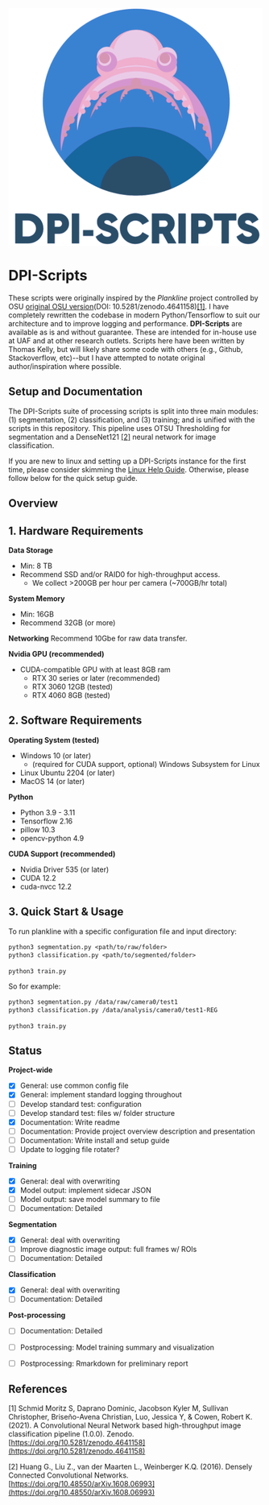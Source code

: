![DPI-Scripts Logo](./docs/images/DPI-Scripts%20Logo.png)
# DPI-Scripts
These scripts were originally inspired by the _Plankline_ project controlled by OSU [original OSU version](https://zenodo.org/record/4641158)(DOI: 10.5281/zenodo.4641158)[[1]](#1). I have completely rewritten the codebase in modern Python/Tensorflow to suit our architecture and to improve logging and performance. __DPI-Scripts__ are available as is and without guarantee. These are intended for in-house use at UAF and at other research outlets. Scripts here have been written by Thomas Kelly, but will likely share some code with others (e.g., Github, Stackoverflow, etc)--but I have attempted to notate original author/inspiration where possible.


## Setup and Documentation

The DPI-Scripts suite of processing scripts is split into three main modules: (1) segmentation, (2) classification, and (3) training; and is unified with the scripts in this repository. This pipeline uses OTSU Thresholding for segmentation and a DenseNet121 [[2]](#2) neural network for image classification. 

If you are new to linux and setting up a DPI-Scripts instance for the first time, please consider skimming the [Linux Help Guide](docs/Linux-Help-Guide.md). Otherwise, please follow below for the quick setup guide.

## Overview


## 1. Hardware Requirements
__Data Storage__
- Min: 8 TB
- Recommend SSD and/or RAID0 for high-throughput access.
    - We collect >200GB per hour per camera (~700GB/hr total)

__System Memory__
- Min: 16GB
- Recommend 32GB (or more)

__Networking__
Recommend 10Gbe for raw data transfer.

__Nvidia GPU (recommended)__
- CUDA-compatible GPU with at least 8GB ram
    - RTX 30 series or later (recommended)
    - RTX 3060 12GB (tested)
    - RTX 4060 8GB (tested)

## 2. Software Requirements

__Operating System (tested)__
- Windows 10 (or later)
    - (required for CUDA support, optional) Windows Subsystem for Linux 
- Linux Ubuntu 2204 (or later)
- MacOS 14 (or later)

__Python__
- Python 3.9 - 3.11
- Tensorflow 2.16
- pillow 10.3
- opencv-python 4.9

__CUDA Support (recommended)__
- Nvidia Driver 535 (or later) 
- CUDA 12.2
- cuda-nvcc 12.2


## 3. Quick Start & Usage

To run plankline with a specific configuration file and input directory:

    python3 segmentation.py <path/to/raw/folder>
    python3 classification.py <path/to/segmented/folder>
    
    python3 train.py


So for example:

    python3 segmentation.py /data/raw/camera0/test1
    python3 classification.py /data/analysis/camera0/test1-REG

    python3 train.py
    

## Status

__Project-wide__
- [x] General: use common config file
- [x] General: implement standard logging throughout
- [ ] Develop standard test: configuration
- [ ] Develop standard test: files w/ folder structure
- [x] Documentation: Write readme
- [ ] Documentation: Provide project overview description and presentation
- [ ] Documentation: Write install and setup guide
- [ ] Update to logging file rotater?

__Training__
- [x] General: deal with overwriting
- [x] Model output: implement sidecar JSON
- [ ] Model output: save model summary to file
- [ ] Documentation: Detailed

__Segmentation__
- [x] General: deal with overwriting
- [ ] Improve diagnostic image output: full frames w/ ROIs
- [ ] Documentation: Detailed

__Classification__
- [x] General: deal with overwriting
- [ ] Documentation: Detailed

__Post-processing__
- [ ] Documentation: Detailed
- [ ] Postprocessing: Model training summary and visualization
- [ ] Postprocessing: Rmarkdown for preliminary report


## References

<a id="1">[1]</a> Schmid Moritz S, Daprano Dominic, Jacobson Kyler M, Sullivan Christopher, Briseño-Avena Christian, Luo, Jessica Y, & Cowen, Robert K. (2021). A Convolutional Neural Network based high-throughput image classification pipeline (1.0.0). Zenodo. [https://doi.org/10.5281/zenodo.4641158](https://doi.org/10.5281/zenodo.4641158)

<a id="2">[2]</a> Huang G., Liu Z., van der Maarten L., Weinberger K.Q. (2016). Densely Connected Convolutional Networks. [https://doi.org/10.48550/arXiv.1608.06993](https://doi.org/10.48550/arXiv.1608.06993)